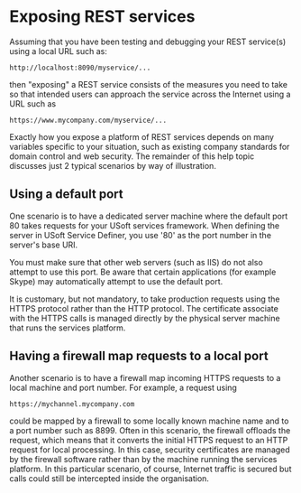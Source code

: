 # Exposing REST services

Assuming that you have been testing and debugging your REST service(s) using a local URL such as:

```
http://localhost:8090/myservice/...
```

then "exposing" a REST service consists of the measures you need to take so that intended users can approach the service across the Internet using a URL such as

```
https://www.mycompany.com/myservice/...
```

Exactly how you expose a platform of REST services depends on many variables specific to your situation, such as existing company standards for domain control and web security. The remainder of this help topic discusses just 2 typical scenarios by way of illustration.

## Using a default port

One scenario is to have a dedicated server machine where the default port 80 takes requests for your USoft services framework. When defining the server in USoft Service Definer, you use '80' as the port number in the server's base URI.

You must make sure that other web servers (such as IIS) do not also attempt to use this port. Be aware that certain applications (for example Skype) may automatically attempt to use the default port.

It is customary, but not mandatory, to take production requests using the HTTPS protocol rather than the HTTP protocol. The certificate associate with the HTTPS calls is managed directly by the physical server machine that runs the services platform.

## Having a firewall map requests to a local port

Another scenario is to have a firewall map incoming HTTPS requests to a local machine and port number. For example, a request using

```
https://mychannel.mycompany.com
```

could be mapped by a firewall to some locally known machine name and to a port number such as 8899. Often in this scenario, the firewall offloads the request, which means that it converts the initial HTTPS request to an HTTP request for local processing. In this case, security certificates are managed by the firewall software rather than by the machine running the services platform. In this particular scenario, of course, Internet traffic is secured but calls could still be intercepted inside the organisation.

 

 